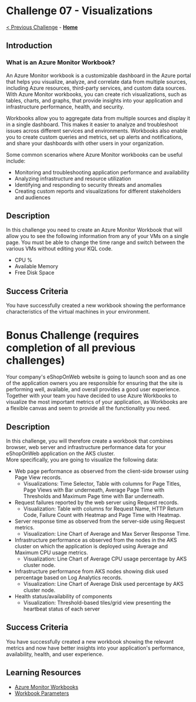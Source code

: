 # Challenge 07 - Visualizations

[< Previous Challenge](./Challenge-06.md) - **[Home](../README.md)**

## Introduction

### What is an Azure Monitor Workbook?
An Azure Monitor workbook is a customizable dashboard in the Azure portal that helps you visualize, analyze, and correlate data from multiple sources, including Azure resources, third-party services, and custom data sources. With Azure Monitor workbooks, you can create rich visualizations, such as tables, charts, and graphs, that provide insights into your application and infrastructure performance, health, and security.

Workbooks allow you to aggregate data from multiple sources and display it in a single dashboard. This makes it easier to analyze and troubleshoot issues across different services and environments. Workbooks also enable you to create custom queries and metrics, set up alerts and notifications, and share your dashboards with other users in your organization. 

Some common scenarios where Azure Monitor workbooks can be useful include:

* Monitoring and troubleshooting application performance and availability
* Analyzing infrastructure and resource utilization
* Identifying and responding to security threats and anomalies
* Creating custom reports and visualizations for different stakeholders and audiences

## Description
In this challenge you need to create an Azure Monitor Workbook that will allow you to see the following information from any of your VMs on a single page. You must be able to change the time range and switch between the various VMs without editing your KQL code.

* CPU %
* Available Memory
* Free Disk Space

## Success Criteria
You have successfully created a new workbook showing the performance characteristics of the virtual machines in your environment.


# Bonus Challenge (requires completion of all previous challenges)
Your company's eShopOnWeb website is going to launch soon and as one of the application owners you are responsible for ensuring that the site is performing well, available, and overall provides a good user experience. Together with your team you have decided to use Azure Workbooks to visualize the most important metrics of your application, as Workbooks are a flexible canvas and seem to provide all the functionality you need. 

## Description
In this challenge, you will therefore create a workbook that combines browser, web server and infrastructure performance data for your eShopOnWeb application on the AKS cluster.  
More specifically, you are going to visualize the following data:
* Web page performance as observed from the client-side browser using Page View records.
    * Visualizations: Time Selector, Table with columns for Page Titles, Page Views with Bar underneath, Average Page Time with Thresholds and Maximum Page time with Bar underneath.
* Request failures reported by the web server using Request records.
    * Visualization: Table with columns for Request Name, HTTP Return Code, Failure Count with Heatmap and Page Time with Heatmap.
* Server response time as observed from the server-side using Request metrics.
    * Visualization: Line Chart of Average and Max Server Response Time.
* Infrastructure performance as observed from the nodes in the AKS cluster on which the application is deployed using Average and Maximum CPU usage metrics.
    * Visualization: Line Chart of Average CPU usage percentage by AKS cluster node.
* Infrastructure performance from AKS nodes showing disk used percentage based on Log Analytics records.
    * Visualization: Line Chart of Average Disk used percentage by AKS cluster node.
* Health status/availability of components
    * Visualization: Threshold-based tiles/grid view presenting the heartbeat status of each server

## Success Criteria
You have successfully created a new workbook showing the relevant metrics and now have better insights into your application's performance, availability, health, and user experience. 

## Learning Resources
* [Azure Monitor Workbooks](https://learn.microsoft.com/en-us/azure/azure-monitor/visualize/workbooks-overview)
* [Workbook Parameters](https://learn.microsoft.com/en-us/azure/azure-monitor/visualize/workbooks-parameters)
